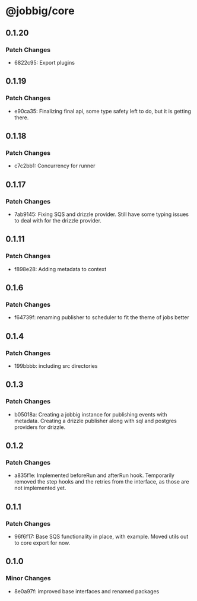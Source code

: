 # @jobbig/core

## 0.1.20

### Patch Changes

- 6822c95: Export plugins

## 0.1.19

### Patch Changes

- e90ca35: Finalizing final api, some type safety left to do, but it is getting there.

## 0.1.18

### Patch Changes

- c7c2bb1: Concurrency for runner

## 0.1.17

### Patch Changes

- 7ab9145: Fixing SQS and drizzle provider. Still have some typing issues to deal with for the drizzle provider.

## 0.1.11

### Patch Changes

- f898e28: Adding metadata to context

## 0.1.6

### Patch Changes

- f64739f: renaming publisher to scheduler to fit the theme of jobs better

## 0.1.4

### Patch Changes

- 199bbbb: including src directories

## 0.1.3

### Patch Changes

- b05018a: Creating a jobbig instance for publishing events with metadata. Creating a drizzle publisher along with sql and postgres providers for drizzle.

## 0.1.2

### Patch Changes

- a835f1e: Implemented beforeRun and afterRun hook. Temporarily removed the step hooks and the retries from the interface, as those are not implemented yet.

## 0.1.1

### Patch Changes

- 96f6f17: Base SQS functionality in place, with example. Moved utils out to core export for now.

## 0.1.0

### Minor Changes

- 8e0a97f: improved base interfaces and renamed packages
